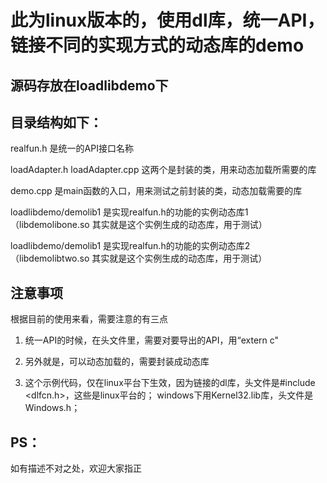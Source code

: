 # 此为linux版本的，使用dl库，统一API，链接不同的实现方式的动态库的demo

## 源码存放在loadlibdemo下

## 目录结构如下：

realfun.h 
是统一的API接口名称

loadAdapter.h
loadAdapter.cpp 
这两个是封装的类，用来动态加载所需要的库

demo.cpp
是main函数的入口，用来测试之前封装的类，动态加载需要的库

loadlibdemo/demolib1
是实现realfun.h的功能的实例动态库1
（libdemolibone.so 其实就是这个实例生成的动态库，用于测试）

loadlibdemo/demolib1
是实现realfun.h的功能的实例动态库2
（libdemolibtwo.so 其实就是这个实例生成的动态库，用于测试）

## 注意事项

根据目前的使用来看，需要注意的有三点

1. 统一API的时候，在头文件里，需要对要导出的API，用“extern c"

2. 另外就是，可以动态加载的，需要封装成动态库

3. 这个示例代码，仅在linux平台下生效，因为链接的dl库，头文件是#include <dlfcn.h>，这些是linux平台的；
   windows下用Kernel32.lib库，头文件是Windows.h；

## PS：

如有描述不对之处，欢迎大家指正 
